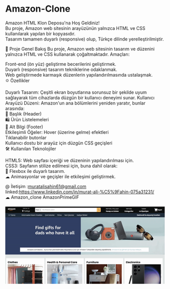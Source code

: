 # Amazon-Clone

Amazon HTML Klon Deposu'na Hoş Geldiniz!<br>
Bu proje, Amazon web sitesinin arayüzünün yalnızca HTML ve CSS kullanılarak yapılan bir kopyasıdır.<br>
Tasarım tamamen duyarlı (responsive) olup, Türkçe dilinde yerelleştirilmiştir.<br>

🎯 Proje Genel Bakış
Bu proje, Amazon web sitesinin tasarım ve düzenini yalnızca HTML ve CSS kullanarak çoğaltmaktadır. Amaçları:<br>

Front-end (ön yüz) geliştirme becerilerini geliştirmek.<br>
Duyarlı (responsive) tasarım tekniklerine odaklanmak.<br>
Web geliştirmede karmaşık düzenlerin yapılandırılmasında ustalaşmak.<br>
🌣 Özellikler

Duyarlı Tasarım: Çeşitli ekran boyutlarına sorunsuz bir şekilde uyum sağlayarak tüm cihazlarda düzgün bir kullanıcı deneyimi sunar.
Kullanıcı Arayüzü Düzeni: Amazon'un ana bölümlerini yeniden yaratır, bunlar arasında:<br>
🧩 Başlık (Header)<br>
🛍️ Ürün Listelemeleri<br>
📄 Alt Bilgi (Footer)<br>
Etkileşimli Öğeler:
Hover (üzerine gelme) efektleri<br>
Tıklanabilir butonlar<br>
Kullanıcı dostu bir arayüz için düzgün CSS geçişleri<br>
🛠️ Kullanılan Teknolojiler<br>

HTML5: Web sayfası içeriği ve düzeninin yapılandırılması için.<br>
CSS3: Sayfanın stilize edilmesi için, buna dahil olarak:<br>
🎨 Flexbox ile duyarlı tasarım.<br>
☁ Animasyonlar ve geçişler ile etkileşimi geliştirmek.<br>


@ İletişim :muratalisahin61@gmail.com <br>
linked:https://www.linkedin.com/in/murat-ali-%C5%9Fahin-075a31231/<br>
☁ Amazon_clone AmazonPrimeGIF
<br><br>
![alt text](<Ekran Kaydı-1.gif>)

